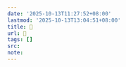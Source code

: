 ```yaml
---
date: '2025-10-13T11:27:52+08:00'
lastmod: '2025-10-13T13:04:51+08:00'
title: 󰚓
url: 󰚓
tags: []
src:
note:
---
```

